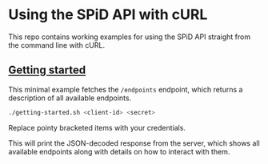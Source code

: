 # Using the SPiD API with cURL

This repo contains working examples for using the SPiD API straight
from the command line with cURL.

## [Getting started](getting-started.sh)

This minimal example fetches the `/endpoints` endpoint, which returns
a description of all available endpoints.

```sh
./getting-started.sh <client-id> <secret>
```

Replace pointy bracketed items with your credentials.

This will print the JSON-decoded response from the server, which shows all
available endpoints along with details on how to interact with them.
